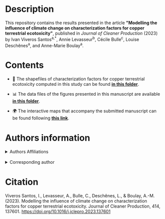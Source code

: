 # Description
This repository contains the results presented in the article **"Modelling the influence of climate change on characterization factors for copper terrestrial ecotoxicity"**, published in *Journal of Cleaner Production* (2023) by Ivan Viveros Santos<sup>a,*</sup>, Annie Levasseur<sup>b</sup>, Cécile Bulle<sup>c</sup>, Louise Deschênes<sup>a</sup>, and Anne-Marie Boulay<sup>a</sup>.

# Contents

- 📂 The shapefiles of characterization factors for copper terrestrial ecotoxicity computed in this study can be found <a href="cf_spatial_res" target="_blank"><b>in this folder</b></a>.

- 📊 The data files of the figures presented in this manuscript are available <a href="data_files" target="_blank"><b>in this folder</b></a>.

- 🌍 The interactive maps that accompany the submitted manuscript can be found following <a href="https://iviveros.github.io/viveros-santos_et_al_2023_jclp" target="_blank"><b>this link</b></a>.


# Authors information

<div>
<details>
    <summary>Authors Affiliations</summary>
    <p><sup>a</sup> <span>CIRAIG, Chemical Engineering Department, Polytechnique Montréal, QC, Canada</span></p>
    <p><sup>b</sup> Department of Construction Engineering, École de Technologie Supérieure, Montreal, QC, Canada</p>
    <p><sup>c</sup> CIRAIG, ESG UQAM, Strategy, Corporate & Social Responsibility Department, Montreal, QC, Canada</p>
</details>
</div>

<br>

<div>
<details>
    <summary>Corresponding author</summary>
    <p>Ivan Viveros Santos<p>
    <p>E-mail address: {ivan.viveros-santos}(at)polymtl.ca</p>
</details>
</div>

# Citation
<p>Viveros Santos, I., Levasseur, A., Bulle, C., Deschênes, L., & Boulay, A.-M. (2023). Modelling the influence of climate change on characterization factors for copper terrestrial ecotoxicity. Journal of Cleaner Production, 414, 137601. <a href="https://doi.org/10.1016/j.jclepro.2023.137601" target="_blank">https://doi.org/10.1016/j.jclepro.2023.137601</a></p>

